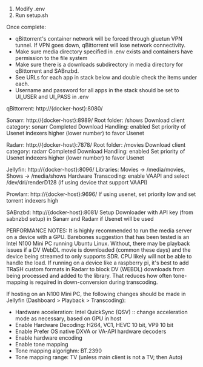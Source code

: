 1. Modify .env
2. Run setup.sh

Once complete:
  - qBittorrent's container network will be forced through gluetun VPN tunnel. If VPN goes down, qBittorrent will lose network connectivity.
  - Make sure media directory specified in .env exists and containers have permission to the file system
  - Make sure there is a downloads subdirectory in media directory for qBittorrent and SABnzbd.
  - See URLs for each app in stack below and double check the items under each.
  - Username and password for all apps in the stack should be set to UI_USER and UI_PASS in .env

  qBittorrent: http://{docker-host}:8080/

  Sonarr: http://{docker-host}:8989/
        Root folder: /shows
        Download client category: sonarr
        Completed Download Handling: enabled
        Set priority of Usenet indexers higher (lower number) to favor Usenet

  Radarr: http://{docker-host}:7878/
        Root folder: /movies
        Download client category: radarr
        Completed Download Handling: enabled
        Set priority of Usenet indexers higher (lower number) to favor Usenet

  Jellyfin: http://{docker-host}:8096/
        Libraries: Movies → /media/movies, Shows → /media/shows
        Hardware Transcoding: enable VAAPI and select /dev/dri/renderD128 (if using device that support VAAPI)

  Prowlarr: http://{docker-host}:9696/
        If using usenet, set priority low and set torrent indexers high

  SABnzbd: http://{docker-host}:8081/
        Setup Downloader with API key (from sabnzbd setup) in Sanarr and Radarr if Usenet will be used


PERFORMANCE NOTES:
It is highly recommended to run the media server on a device with a GPU. Barebones suggestion that has been tested is an Intel N100 Mini PC running Ubuntu Linux. Without, there may be playback issues if a DV WebDL movie is downloaded (common these days) and the device being streamed to only supports SDR. CPU likely will not be able to handle the load. If running on a device like a raspberry pi, it's best to add TRaSH custom formats in Radarr to block DV (WEBDL) downloads from being processed and added to the library. That reduces how often tone-mapping is required in down-conversion during transcoding.

If hosting on an N100 Mini PC, the following changes should be made in Jellyfin (Dashboard > Playback > Transcoding):
- Hardware acceleration: Intel QuickSync (QSV) :: change acceleration mode as necessary, based on GPU in host
- Enable Hardware Decoding: H264, VC1, HEVC 10 bit, VP9 10 bit
- Enable Prefer OS native DXVA or VA-API hardware decoders
- Enable hardware encoding
- Enable tone mapping
- Tone mapping algorighm: BT.2390
- Tone mapping range: TV (unless main client is not a TV; then Auto)
